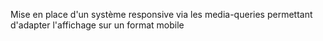 Mise en place d'un système responsive via les media-queries permettant d'adapter l'affichage sur un format mobile
